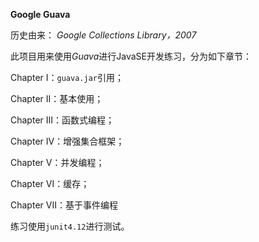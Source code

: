 **Google Guava**

历史由来： _Google Collections Library，2007_

此项目用来使用*Guava*进行JavaSE开发练习，分为如下章节：

Chapter I：`guava.jar`引用；

Chapter II：基本使用；

Chapter III：函数式编程；

Chapter IV：增强集合框架；

Chapter V：并发编程；

Chapter VI：缓存；

Chapter VII：基于事件编程

练习使用`junit4.12`进行测试。